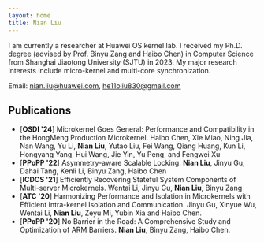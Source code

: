 ```yaml
---
layout: home
title: Nian Liu
---
```


I am currently a researcher at Huawei OS kernel lab. I received my Ph.D. degree (advised by Prof. Binyu Zang and Haibo Chen) in Computer Science from Shanghai Jiaotong University (SJTU) in 2023. My major research interests include micro-kernel and multi-core synchronization.

Email: [nian.liu@huawei.com](nian.liu@huawei.com), [he11oliu830@gmail.com](he11oliu830@gmail.com)


## Publications

- [**OSDI '24**] Microkernel Goes General: Performance and Compatibility in the HongMeng Production Microkernel. Haibo Chen, Xie Miao, Ning Jia, Nan Wang, Yu Li, **Nian Liu**, Yutao Liu, Fei Wang, Qiang Huang, Kun Li, Hongyang Yang, Hui Wang, Jie Yin, Yu Peng, and Fengwei Xu
- [**PPoPP '22**] Asymmetry-aware Scalable Locking. **Nian Liu**, Jinyu Gu, Dahai Tang, Kenli Li, Binyu Zang, Haibo Chen
- [**ICDCS '21**] Efficiently Recovering Stateful System Components of Multi-server Microkernels. Wentai Li, Jinyu Gu, **Nian Liu**, Binyu Zang
- [**ATC '20**] Harmonizing Performance and Isolation in Microkernels with Efficient Intra-kernel Isolation and Communication. Jinyu Gu, Xinyue Wu, Wentai Li, **Nian Liu**, Zeyu Mi, Yubin Xia and Haibo Chen.
- [**PPoPP '20**] No Barrier in the Road: A Comprehensive Study and Optimization of ARM Barriers. **Nian Liu**, Binyu Zang, Haibo Chen.
